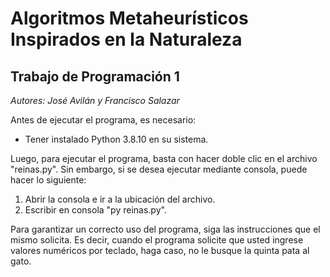 # Algoritmos Metaheurísticos Inspirados en la Naturaleza

## Trabajo de Programación 1

*Autores: José Avilán y Francisco Salazar*

Antes de ejecutar el programa, es necesario:
- Tener instalado Python 3.8.10 en su sistema.

Luego, para ejecutar el programa, basta con hacer doble clic en el archivo "reinas.py".
Sin embargo, si se desea ejecutar mediante consola, puede hacer lo siguiente:
1. Abrir la consola e ir a la ubicación del archivo.
2. Escribir en consola "py reinas.py".

Para garantizar un correcto uso del programa, siga las instrucciones que el mismo solicita.
Es decir, cuando el programa solicite que usted ingrese valores numéricos por teclado, haga caso, no le busque la quinta pata al gato.

